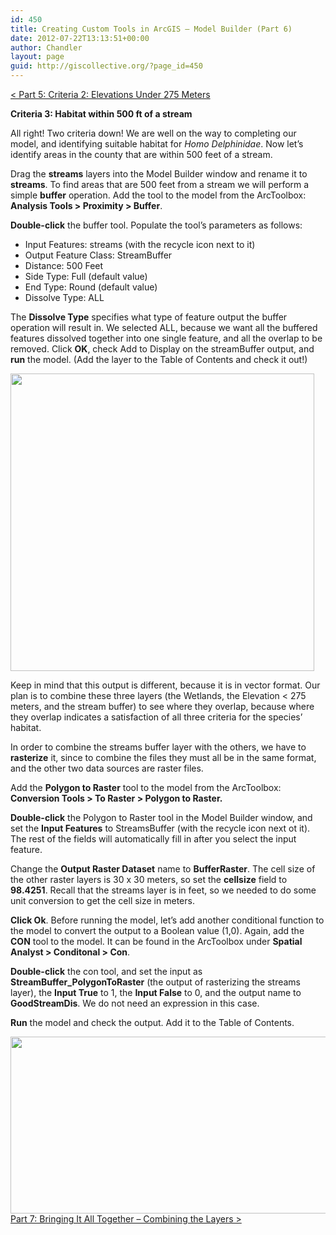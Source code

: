 ```yaml
---
id: 450
title: Creating Custom Tools in ArcGIS – Model Builder (Part 6)
date: 2012-07-22T13:13:51+00:00
author: Chandler
layout: page
guid: http://giscollective.org/?page_id=450
---
```

[< Part 5: Criteria 2: Elevations Under 275 Meters](http://giscollective.org/tutorials/gis-techniques/creating-custom-tools-in-arcgis-model-builder-part-5/)

**Criteria 3: Habitat within 500 ft of a stream**
  
All right! Two criteria down! We are well on the way to completing our model, and identifying suitable habitat for _Homo Delphinidae_. Now let’s identify areas in the county that are within 500 feet of a stream.

Drag the **streams** layers into the Model Builder window and rename it to **streams**. To find areas that are 500 feet from a stream we will perform a simple **buffer** operation. Add the tool to the model from the ArcToolbox: **Analysis Tools > Proximity > Buffer**.

**Double-click** the buffer tool. Populate the tool’s parameters as follows:

  * Input Features: streams (with the recycle icon next to it)
  * Output Feature Class: StreamBuffer
  * Distance: 500 Feet
  * Side Type: Full (default value)
  * End Type: Round (default value)
  * Dissolve Type: ALL

The **Dissolve Type** specifies what type of feature output the buffer operation will result in. We selected ALL, because we want all the buffered features dissolved together into one single feature, and all the overlap to be removed. Click **OK**, check Add to Display on the streamBuffer output, and **run** the model. (Add the layer to the Table of Contents and check it out!)
  
<img class="aligncenter" src="https://lh3.googleusercontent.com/MBXgGhVv3GpTLjxOg1cwqIiC_sWk5Sm1EyOSvtTF3wbbxZCk3F82pz6Twt-5CtZeSyQA6f6e-CN9_xdlmsAFyfrVA0EbVjlqGtwfGFzxIQX7X5_jFk0" alt="" width="486px;" height="476px;" />

Keep in mind that this output is different, because it is in vector format. Our plan is to combine these three layers (the Wetlands, the Elevation < 275 meters, and the stream buffer) to see where they overlap, because where they overlap indicates a satisfaction of all three criteria for the species’ habitat.

In order to combine the streams buffer layer with the others, we have to **rasterize** it, since to combine the files they must all be in the same format, and the other two data sources are raster files.

Add the **Polygon to Raster** tool to the model from the ArcToolbox: **Conversion Tools > To Raster > Polygon to Raster.**

**Double-click** the Polygon to Raster tool in the Model Builder window, and set the **Input Features** to StreamsBuffer (with the recycle icon next ot it). The rest of the fields will automatically fill in after you select the input feature.

Change the **Output Raster Dataset** name to **BufferRaster**. The cell size of the other raster layers is 30 x 30 meters, so set the **cellsize** field to **98.4251**. Recall that the streams layer is in feet, so we needed to do some unit conversion to get the cell size in meters.

**Click Ok**. Before running the model, let’s add another conditional function to the model to convert the output to a Boolean value (1,0). Again, add the **CON** tool to the model. It can be found in the ArcToolbox under **Spatial Analyst > Conditonal > Con**.

**Double-click** the con tool, and set the input as **StreamBuffer_PolygonToRaster** (the output of rasterizing the streams layer), the **Input True** to 1, the **Input False** to 0, and the output name to **GoodStreamDis**. We do not need an expression in this case.

**Run** the model and check the output. Add it to the Table of Contents.
  
<img class="aligncenter" src="https://lh4.googleusercontent.com/ksv2Ub71SGFBSrLfif8j2KSpIICMyFCCyenyrmKXpqtIffZTixJS-KZfZZiljjnxM3Cv19vOyDC4q53puGw79EVA1oQBhGgDYjGH5xzOVBXJN47s4rE" alt="" width="540px;" height="283px;" />[Part 7: Bringing It All Together &#8211; Combining the Layers >](http://giscollective.org/tutorials/gis-techniques/creating-custom-tools-in-arcgis-model-builder-part-7/)